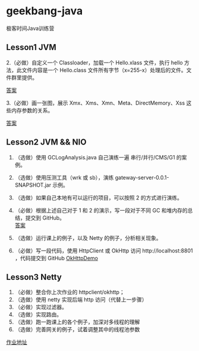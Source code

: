 # geekbang-java
极客时间Java训练营

## Lesson1 JVM

2.（必做）自定义一个 Classloader，加载一个 Hello.xlass 文件，执行 hello 方法，此文件内容是一个 Hello.class 文件所有字节（x=255-x）处理后的文件。文件群里提供。
 
[答案](https://github.com/ZH379411584/geekbang-java/blob/main/src/java/com/study/geekbang/lesson1/CustomerClassLoader.java)


3.（必做）画一张图，展示 Xmx、Xms、Xmn、Meta、DirectMemory、Xss 这些内存参数的关系。

[答案](https://github.com/ZH379411584/geekbang-java/blob/main/src/java/com/study/geekbang/lesson1/jvm.png)


## Lesson2 JVM && NIO
  
1. （选做）使用 GCLogAnalysis.java 自己演练一遍 串行/并行/CMS/G1 的案例。

2. （选做）使用压测工具（wrk 或 sb），演练 gateway-server-0.0.1-SNAPSHOT.jar 示例。

3. （选做）如果自己本地有可以运行的项目，可以按照 2 的方式进行演练。

4. （必做）根据上述自己对于 1 和 2 的演示，写一段对于不同 GC 和堆内存的总结，提交到 GitHub。  
[答案](./src/java/com/study/geekbang/lesson2/HomeWork2.md)

5. （选做）运行课上的例子，以及 Netty 的例子，分析相关现象。

6. （必做）写一段代码，使用 HttpClient 或 OkHttp 访问  http://localhost:8801 ，代码提交到 GitHub
[OkHttpDemo](./src/java/com/study/geekbang/lesson2/OkHttpDemo.java)


## Lesson3 Netty 
1. （必做）整合你上次作业的 httpclient/okhttp；
2. （选做）使用 netty 实现后端 http 访问（代替上一步骤）
3. （必做）实现过滤器。
4. （选做）实现路由。
5. （选做）跑一跑课上的各个例子，加深对多线程的理解
6. （选做）完善网关的例子，试着调整其中的线程池参数

[作业地址](./homework3)





